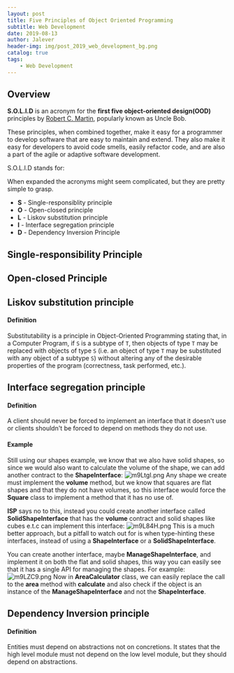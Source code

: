 ```yaml
---
layout: post
title: Five Principles of Object Oriented Programming
subtitle: Web Development
date: 2019-08-13
author: Jalever
header-img: img/post_2019_web_development_bg.png
catalog: true
tags:
    - Web Development
---
```


## Overview
<strong>S.O.L.I.D</strong> is an acronym for the <strong>first five object-oriented design(OOD)</strong> principles by <ins>Robert C. Martin</ins>, popularly known as Uncle Bob.

These principles, when combined together, make it easy for a programmer to develop software that are easy to maintain and extend. They also make it easy for developers to avoid code smells, easily refactor code, and are also a part of the agile or adaptive software development.

S.O.L.I.D stands for:

When expanded the acronyms might seem complicated, but they are pretty simple to grasp.

- <strong>S</strong> - Single-responsiblity principle
- <strong>O</strong> - Open-closed principle
- <strong>L</strong> - Liskov substitution principle
- <strong>I</strong> - Interface segregation principle
- <strong>D</strong> - Dependency Inversion Principle

## Single-responsibility Principle


## Open-closed Principle


## Liskov substitution principle
#### Definition
Substitutability is a principle in Object-Oriented Programming stating that, in a Computer Program, if `S` is a subtype of `T`, then objects of type `T` may be replaced with objects of type `S` (i.e. an object of type `T` may be substituted with any object of a subtype `S`) without altering any of the desirable properties of the program (correctness, task performed, etc.).



## Interface segregation principle
#### Definition
A client should never be forced to implement an interface that it doesn't use or clients shouldn't be forced to depend on methods they do not use.

#### Example
Still using our shapes example, we know that we also have solid shapes, so since we would also want to calculate the volume of the shape, we can add another contract to the <strong>ShapeInterface</strong>:
![m9LtgI.png](https://s2.ax1x.com/2019/08/13/m9LtgI.png)
Any shape we create must implement the <strong>volume</strong> method, but we know that squares are flat shapes and that they do not have volumes, so this interface would force the <strong>Square</strong> class to implement a method that it has no use of.

<strong>ISP</strong> says no to this, instead you could create another interface called <strong>SolidShapeInterface</strong> that has the <strong>volume</strong> contract and solid shapes like cubes e.t.c can implement this interface:
![m9L84H.png](https://s2.ax1x.com/2019/08/13/m9L84H.png)
This is a much better approach, but a pitfall to watch out for is when type-hinting these interfaces, instead of using a <strong>ShapeInterface</strong> or a <strong>SolidShapeInterface</strong>.

You can create another interface, maybe <strong>ManageShapeInterface</strong>, and implement it on both the flat and solid shapes, this way you can easily see that it has a single API for managing the shapes. For example:
![m9LZC9.png](https://s2.ax1x.com/2019/08/13/m9LZC9.png)
Now in <strong>AreaCalculator</strong> class, we can easily replace the call to the <strong>area</strong> method with <strong>calculate</strong> and also check if the object is an instance of the <strong>ManageShapeInterface</strong> and not the <strong>ShapeInterface</strong>.

## Dependency Inversion principle
#### Definition
Entities must depend on abstractions not on concretions. It states that the high level module must not depend on the low level module, but they should depend on abstractions.
